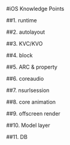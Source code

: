 #iOS Knowledge Points

##1. runtime

##2. autolayout

##3. KVC/KVO

##4. block

##5. ARC & property

##6. coreaudio

##7. nsurlsession

##8. core animation

##9. offscreen render

##10. Model layer

##11. DB
